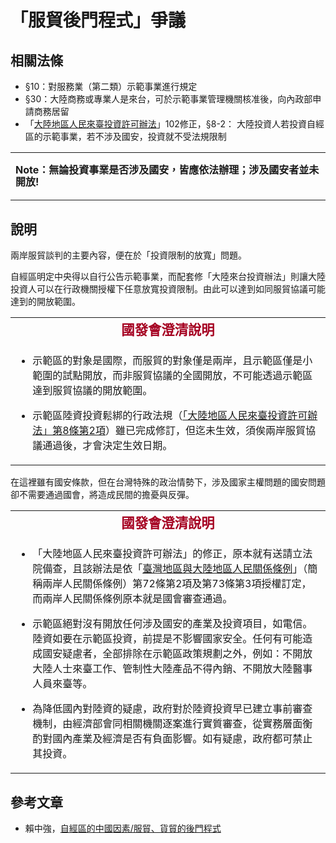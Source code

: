# 「服貿後門程式」爭議

## 相關法條

* §10：對服務業（第二類）示範事業進行規定
* §30：大陸商務或專業人是來台，可於示範事業管理機關核准後，向內政部申請商務居留
* 「[大陸地區人民來臺投資許可辦法](http://www.moeaic.gov.tw/system_external/ctlr?PRO=LawsLoad&id=64)」102修正，§8-2： 大陸投資人若投資自經區的示範事業，若不涉及國安，投資就不受法規限制
<table border="0">
<tbody>
<tr>
<td>
<p style="line-height: 14pt;"><strong><span style="font-size: 12pt;" lang="ZH-TW">Note：無論投資事業是否涉及國安，皆應依法辦理；涉及國安者並未開放!</span><strong></p>
</td>
</tr>
</tbody>
</table>

## 說明

兩岸服貿談判的主要內容，便在於「投資限制的放寬」問題。

自經區明定中央得以自行公告示範事業，而配套修「大陸來台投資辦法」則讓大陸投資人可以在行政機關授權下任意放寬投資限制。由此可以達到如同服貿協議可能達到的開放範圍。
<table border="0">
<tbody>
<tr>
<td style="text-align: center;"><strong><span style="font-size: 16pt; font-family: 微軟正黑體, sans-serif; font-style: normal; font-variant: normal; line-height: normal; color: #a50021;" lang="ZH-TW">國發會澄清說明</span></strong></td>
</tr>
<tr>
<td>
<ul>
<li>
<p>示範區的對象是國際，而服貿的對象僅是兩岸，且示範區僅是小範圍的試點開放，而非服貿協議的全國開放，不可能透過示範區達到服貿協議的開放範圍。</p>
</li>
<li>
<p>示範區陸資投資鬆綁的行政法規（<a href="http://www.moeaic.gov.tw/system_external/ctlr?PRO=LawsLoad&amp;id=64">「大陸地區人民來臺投資許可辦法」第8條第2項</a>）雖已完成修訂，但迄未生效，須俟兩岸服貿協議通過後，才會決定生效日期。</p>
</li>
</ul>
</td>
</tr>
</tbody>
</table>

在這裡雖有國安條款，但在台灣特殊的政治情勢下，涉及國家主權問題的國安問題卻不需要通過國會，將造成民間的擔憂與反彈。
<table border="0">
<tbody>
<tr>
<td style="text-align: center;"><strong><span style="font-size: 16pt; font-family: 微軟正黑體, sans-serif; color: #a50021;" lang="ZH-TW">國發會澄清說明</span></strong></td>
</tr>
<tr>
<td>
<ul>
<li>
<p>「大陸地區人民來臺投資許可辦法」的修正，原本就有送請立法院備查，且該辦法是依「<a href="http://law.moj.gov.tw/LawClass/LawAll.aspx?PCode=Q0010001">臺灣地區與大陸地區人民關係條例</a>」（簡稱兩岸人民關係條例）第72條第2項及第73條第3項授權訂定，而兩岸人民關係條例原本就是國會審查通過。</p>
</li>
<li>
<p>示範區絕對沒有開放任何涉及國安的產業及投資項目，如電信。陸資如要在示範區投資，前提是不影響國家安全。任何有可能造成國安疑慮者，全部排除在示範區政策規劃之外，例如：不開放大陸人士來臺工作、管制性大陸產品不得內銷、不開放大陸醫事人員來臺等。</p>
</li>
<li>
<p>為降低國內對陸資的疑慮，政府對於陸資投資早已建立事前審查機制，由經濟部會同相關機關逐案進行實質審查，從實務層面衡酌對國內產業及經濟是否有負面影響。如有疑慮，政府都可禁止其投資。</p>
</li>
</ul>
</td>
</tr>
</tbody>
</table>

## 參考文章

* 賴中強，[自經區的中國因素/服貿、貨貿的後門程式](https://sites.google.com/a/labor.ngo.tw/labor/activities/symposium/fepzs/10)
